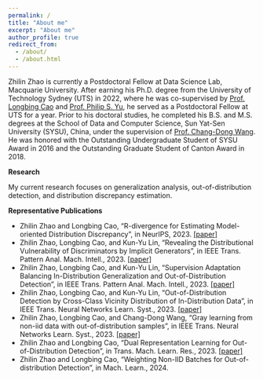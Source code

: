 ```yaml
---
permalink: /
title: "About me"
excerpt: "About me"
author_profile: true
redirect_from: 
  - /about/
  - /about.html
---
```


Zhilin Zhao is currently a Postdoctoral Fellow at Data Science Lab, Macquarie University. After earning his Ph.D. degree from the University of Technology Sydney (UTS) in 2022, where he was co-supervised by [Prof. Longbing Cao](https://datasciences.org/cao/) and [Prof. Philip S. Yu](https://www.cs.uic.edu/~psyu/), he served as a Postdoctoral Fellow at UTS for a year. Prior to his doctoral studies, he completed his B.S. and M.S. degrees at the School of Data and Computer Science, Sun Yat-Sen University (SYSU), China, under the supervision of [Prof. Chang-Dong Wang](https://www.scholat.com/changdongwang.cn). He was honored with the Outstanding Undergraduate Student of SYSU Award in 2016 and the Outstanding Graduate Student of Canton Award in 2018.


**Research**

My current research focuses on generalization analysis, out-of-distribution detection, and distribution discrepancy estimation.

**Representative Publications**
* Zhilin Zhao and Longbing Cao, “R-divergence for Estimating Model-oriented Distribution Discrepancy”, in NeurIPS, 2023. [[paper]](https://arxiv.org/abs/2310.01109)
* Zhilin Zhao, Longbing Cao, and Kun-Yu Lin, “Revealing the Distributional Vulnerability of Discriminators by Implicit Generators”, in IEEE Trans. Pattern Anal. Mach. Intell., 2023. [[paper]](https://ieeexplore.ieee.org/document/9987694/)
* Zhilin Zhao, Longbing Cao, and Kun-Yu Lin,  “Supervision Adaptation Balancing In-Distribution Generalization and Out-of-Distribution Detection”, in IEEE Trans. Pattern Anal. Mach. Intell., 2023. [[paper]](https://ieeexplore.ieee.org/document/10271740)
* Zhilin Zhao, Longbing Cao, and Kun-Yu Lin,  “Out-of-Distribution Detection by Cross-Class Vicinity Distribution of In-Distribution Data”, in IEEE Trans. Neural Networks Learn. Syst., 2023. [[paper]](https://ieeexplore.ieee.org/document/10136820)
* Zhilin Zhao, Longbing Cao, and Chang-Dong Wang,  “Gray learning from non-iid data with out-of-distribution samples”, in IEEE Trans. Neural Networks Learn. Syst., 2023. [[paper]](https://ieeexplore.ieee.org/document/10316586)
* Zhilin Zhao and Longbing Cao, “Dual Representation Learning for Out-of-Distribution Detection”, in Trans. Mach. Learn. Res., 2023. [[paper]](https://openreview.net/forum?id=PHAr3q49h6)
* Zhilin Zhao and Longbing Cao, “Weighting Non-IID Batches for Out-of-distribution Detection”, in Mach. Learn., 2024.


